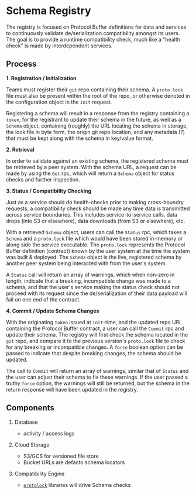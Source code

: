 # Schema Registry

The registry is focused on Protocol Buffer definitions for data and services to 
continuously validate de/serialization compatibility amongst its users. The 
goal is to provide a runtime compatibility check, much like a "health check" is
made by interdependent services.

## Process

**1. Registration / Initialization**

Teams must register their `git` repo containing their schema. A `proto.lock` 
file must also be present within the root of the repo, or otherwise denoted in 
the configuration object in the `Init` request.

Registering a schema will result in a response from the registry containing a 
`token`, for the registrant to update their schema in the future, as well as a 
`Schema` object, containing (roughly) the URL locating the schema in storage, 
the lock file in byte form, the origin git repo location, and any metadata (?)
that must be kept along with the schema in key/value format.

**2. Retrieval**

In order to validate against an existing schema, the registered schema must be
retrieved by a peer system. With the schema URL, a request can be made by using
the `Get` rpc, which will return a `Schema` object for status checks and further
inspection. 

**3. Status / Compatibility Checking**

Just as a service should do health-checks prior to making cross-boundry requests,
a compatibility check should be made any time data is transmitted across service
boundaries. This includes service-to-service calls, data drops (into S3 or elsewhere),
data downloads (from S3 or elsewhere), etc. 

With a retrieved `Schema` object, users can call the `Status` rpc, which takes a
`Schema` and a `proto.lock` file which would have been stored in-memory or along
side the service executable. The `proto.lock` represents the Protocol Buffer 
definition (contract) known by the user system at the time the system was built
& deployed. The `Schema` object is the live, registered schema by another peer
system being interacted with from the user's system.

A `Status` call will return an array of warnings, which when non-zero in length,
indicate that a breaking, incompatible change was made to a schema, and that the
user's service making the status check should not proceed with its request since
the de/serialization of their data payload will fail on one end of the contract.

**4. Commit / Update Schema Changes**

With the originating `token` issued at `Init`-time, and the updated repo URL
containing the Protocol Buffer contract, a user can call the `Commit` rpc and
update their schema. The registry will first check the schema located in the 
`git` repo, and compare it to the previous version's `proto.lock` file to check
for any breaking or incompatible changes. A `force` boolean option can be passed
to indicate that despite breaking changes, the schema should be updated.

The call to `Commit` will return an array of warnings, similar that of `Status` 
and the user can adjust their schema to fix these warnings. If the user passed 
a truthy `force` option, the warnings will still be returned, but the schema in
the return response will have been updated in the registry.

## Components

1. Database
    - activity / access logs

2. Cloud Storage
    - S3/GCS for versioned file store
    - Bucket URLs are defacto schema locators

3. Compatibility Engine
    - [`protolock`](https://github.com/nilslice/protolock) libraries will drive Schema checks
    


